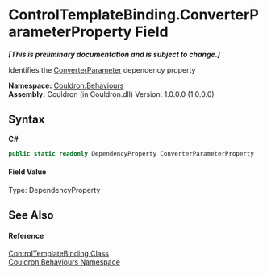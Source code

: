 # ControlTemplateBinding.ConverterParameterProperty Field
 _**\[This is preliminary documentation and is subject to change.\]**_

Identifies the <a href="P_Couldron_Behaviours_ControlTemplateBinding_ConverterParameter">ConverterParameter</a>&nbsp;dependency property

**Namespace:**&nbsp;<a href="N_Couldron_Behaviours">Couldron.Behaviours</a><br />**Assembly:**&nbsp;Couldron (in Couldron.dll) Version: 1.0.0.0 (1.0.0.0)

## Syntax

**C#**<br />
``` C#
public static readonly DependencyProperty ConverterParameterProperty
```


#### Field Value
Type: DependencyProperty

## See Also


#### Reference
<a href="T_Couldron_Behaviours_ControlTemplateBinding">ControlTemplateBinding Class</a><br /><a href="N_Couldron_Behaviours">Couldron.Behaviours Namespace</a><br />